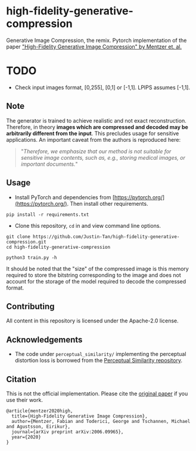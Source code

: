# high-fidelity-generative-compression
Generative Image Compression, the remix. Pytorch implementation of the paper ["High-Fidelity Generative Image Compression" by Mentzer et. al.](https://hific.github.io/)

# TODO
* Check input images format, [0,255], [0,1] or [-1,1]. LPIPS assumes [-1,1].

## Note
The generator is trained to achieve realistic and not exact reconstruction. Therefore, in theory **images which are compressed and decoded may be arbitrarily different from the input**. This precludes usage for sensitive applications. An important caveat from the authors is reproduced here: 

> "_Therefore, we emphasize that our method is not suitable for sensitive image contents, such as, e.g., storing medical images, or important documents._" 

## Usage
* Install PyTorch and dependencies from [https://pytorch.org/](https://pytorch.org/). Then install other requirements.
```
pip install -r requirements.txt
```
* Clone this repository, `cd` in and view command line options.
```
git clone https://github.com/Justin-Tan/high-fidelity-generative-compression.git
cd high-fidelity-generative-compression

python3 train.py -h
```
It should be noted that the "size" of the compressed image is this memory required to store the bitstring corresponding to the image and does not account for the storage of the model required to decode the compressed format.

## Contributing
All content in this repository is licensed under the Apache-2.0 license.

## Acknowledgements
* The code under `perceptual_similarity/` implementing the perceptual distortion loss is borrowed from the [Perceptual Similarity repository](https://github.com/richzhang/PerceptualSimilarity).

## Citation
This is not the official implementation. Please cite the [original paper](https://arxiv.org/abs/2006.09965) if you use their work.
```
@article{mentzer2020high,
  title={High-Fidelity Generative Image Compression},
  author={Mentzer, Fabian and Toderici, George and Tschannen, Michael and Agustsson, Eirikur},
  journal={arXiv preprint arXiv:2006.09965},
  year={2020}
}
```